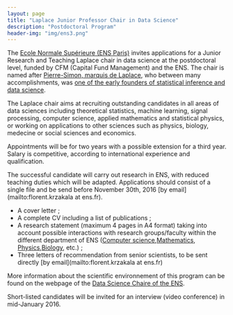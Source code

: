 ```yaml
---
layout: page
title: "Laplace Junior Professor Chair in Data Science"
description: "Postdoctoral Program"
header-img: "img/ens3.png"
---
```


The [Ecole Normale Supérieure (ENS Paris)](http://www.ens.fr) invites applications for a Junior Research and Teaching  Laplace chair in data science at the postdoctoral level, funded by CFM (Capital Fund Management) and the ENS. The chair is named after [Pierre-Simon, marquis de Laplace](https://en.wikipedia.org/wiki/Pierre-Simon_Laplace), who between many accomplishments, was [one of the early founders of statistical inference and data science](https://en.wikipedia.org/wiki/Pierre-Simon_Laplace#Analytic_theory_of_probabilities).

The Laplace chair aims at recruiting outstanding candidates in all areas of data sciences including theoretical statistics, machine learning, signal processing, computer science, applied mathematics and statistical physics, or working on applications to other sciences such as physics, biology, medecine or social sciences and economics.

Appointments will be for two years with a possible extension for a third year. Salary is competitive, according to international experience and qualification.

The successful candidate will carry out research in ENS, with reduced teaching duties which will be adapted. Applications should consist of a single file and be send before November 30th, 2016 [by email](mailto:florent.krzakala at ens.fr).

- A cover letter ;
- A complete CV including a list of publications ;
- A research statement (maximum 4 pages in A4 format) taking into account possible interactions with research groups/faculty within the different department of ENS ([Computer science](https://www.di.ens.fr/),[Mathematics](http://www.math.ens.fr/), [Physics](http://www.phys.ens.fr/?lang=en),[Biology](http://www.biologie.ens.fr/depbio/?lang=fr), etc.) ;
- Three letters of recommendation from senior scientists, to be sent directly [by email](mailto:florent.krzakala at ens.fr)

More information about the scientific environnement of this program can be found on the webpage of the [Data Science Chaire of the ENS](https://data-ens.github.io).

Short-listed candidates will be invited for an interview (video conference) in mid-January 2016.
